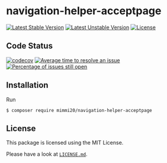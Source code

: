 # navigation-helper-acceptpage

[![Latest Stable Version](https://poser.pugx.org/mimmi20/navigation-helper-acceptpage/v/stable?format=flat-square)](https://packagist.org/packages/mimmi20/navigation-helper-acceptpage)
[![Latest Unstable Version](https://poser.pugx.org/mimmi20/navigation-helper-acceptpage/v/unstable?format=flat-square)](https://packagist.org/packages/mimmi20/navigation-helper-acceptpage)
[![License](https://poser.pugx.org/mimmi20/navigation-helper-acceptpage/license?format=flat-square)](https://packagist.org/packages/mimmi20/navigation-helper-acceptpage)

## Code Status

[![codecov](https://codecov.io/gh/mimmi20/navigation-helper-acceptpage/branch/master/graph/badge.svg)](https://codecov.io/gh/mimmi20/navigation-helper-acceptpage)
[![Average time to resolve an issue](http://isitmaintained.com/badge/resolution/mimmi20/navigation-helper-acceptpage.svg)](http://isitmaintained.com/project/mimmi20/navigation-helper-acceptpage "Average time to resolve an issue")
[![Percentage of issues still open](http://isitmaintained.com/badge/open/mimmi20/navigation-helper-acceptpage.svg)](http://isitmaintained.com/project/mimmi20/navigation-helper-acceptpage "Percentage of issues still open")

## Installation

Run

```
$ composer require mimmi20/navigation-helper-acceptpage
```

## License

This package is licensed using the MIT License.

Please have a look at [`LICENSE.md`](LICENSE.md).
